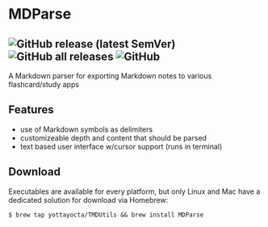 # MDParse
![GitHub release (latest SemVer)](https://img.shields.io/github/v/release/yottayocta/MDParse?style=for-the-badge)
![GitHub all releases](https://img.shields.io/github/downloads/yottayocta/MDParse/total?style=for-the-badge)
![GitHub](https://img.shields.io/github/license/Yottayocta/MDParse?style=for-the-badge)
---
A Markdown parser for exporting Markdown notes to various flashcard/study apps

## Features
  * use of Markdown symbols as delimiters 
  * customizeable depth and content that should be parsed
  * text based user interface w/cursor support (runs in terminal)

## Download

Executables are available for every platform, but only Linux and Mac have a dedicated solution for download via Homebrew:

```
$ brew tap yottayocta/TMDUtils && brew install MDParse
```
